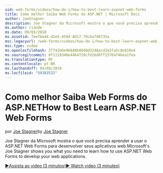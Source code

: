 ```yaml
---
uid: web-forms/videos/how-do-i/how-to-best-learn-aspnet-web-forms
title: Como melhor Saiba Web Forms do ASP.NET | Microsoft Docs
author: JoeStagner
description: Joe Stagner da Microsoft mostra o que você precisa aprender a usar o ASP.NET Web Forms para desenvolver seus aplicativos web.
ms.author: riande
ms.date: 09/03/2010
ms.assetid: 7eef8a44-d2e5-459d-8d17-70cba7d0735a
msc.legacyurl: /web-forms/videos/how-do-i/how-to-best-learn-aspnet-web-forms
msc.type: video
ms.openlocfilehash: 3f742bbe96848b8040d3248acd3e5fa5c8e818e4
ms.sourcegitcommit: 0f1119340e4464720cfd16d0ff15764746ea1fea
ms.translationtype: MT
ms.contentlocale: pt-BR
ms.lasthandoff: 04/09/2019
ms.locfileid: "59383532"
---
```

# <a name="how-to-best-learn-aspnet-web-forms"></a><span data-ttu-id="2c792-103">Como melhor Saiba Web Forms do ASP.NET</span><span class="sxs-lookup"><span data-stu-id="2c792-103">How to Best Learn ASP.NET Web Forms</span></span>

<span data-ttu-id="2c792-104">por [Joe Stagner](https://github.com/JoeStagner)</span><span class="sxs-lookup"><span data-stu-id="2c792-104">by [Joe Stagner](https://github.com/JoeStagner)</span></span>

<span data-ttu-id="2c792-105">Joe Stagner da Microsoft mostra o que você precisa aprender a usar o ASP.NET Web Forms para desenvolver seus aplicativos web.</span><span class="sxs-lookup"><span data-stu-id="2c792-105">Microsoft's Joe Stagner shows you what you need to learn how to use ASP.NET Web Forms to develop your web applications.</span></span>

[<span data-ttu-id="2c792-106">&#9654;Assista ao vídeo (3 minutos)</span><span class="sxs-lookup"><span data-stu-id="2c792-106">&#9654; Watch video (3 minutes)</span></span>](https://channel9.msdn.com/Blogs/ASP-NET-Site-Videos/how-to-best-learn-aspnet-web-forms)
